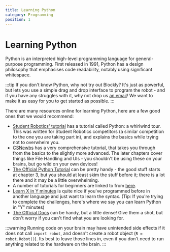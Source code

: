 ```yaml
---
title: Learning Python
category: Programming
position: 1
---
```

# Learning Python

Python is an interpreted high-level programming language for general-purpose programming. First released in 1991, Python has a design philosophy that emphasises code readability, notably using significant whitespace.

:::tip
If you don't know Python, why not try out Blockly? It's just as powerful, but lets you use a simple drag and drop interface to program the robot - and if you have any struggles with it, why not drop us [an email](mailto:robotics@hrsfc.ac.uk)! We want to make it as easy for you to get started as possible.
:::

There are many resources online for learning Python, here are a few good ones that we would recommend:

<!--PI_EXTERNAL_LINK_WARNING-->

* [Student Robotics' tutorial](https://www.studentrobotics.org/docs/tutorials/python) has a tutorial called Python: a whirlwind tour. This was written for Student Robotics competitors (a similar competition to the one you are taking part in), and explains the basics while trying not to overwhelm you.
* [CSNewbs](https://www.csnewbs.com/python) has a very comprehensive tutorial, that takes you through from the basics to the slightly more advanced. The later chapters cover things like File Handling and UIs - you shouldn't be using these on your brains, but go wild on your own devices!
* [The Official Python Tutorial](http://docs.python.org/tutorial/) can be pretty handy - the good stuff starts at chapter 3, but you should at least skim the stuff before it; there is a lot there and it may be a little overwhelming.
* A number of tutorials for beginners are linked to from [here](http://wiki.python.org/moin/BeginnersGuide/NonProgrammers).
* [Learn X in Y minutes](https://learnxinyminutes.com/docs/python/) is quite nice if you've programmed before in another language and just want to learn the syntax. (Tip: If you're trying to complete the challenges, here's where we say you can learn Python in "Y" minutes)
* [The Official Docs](https://docs.python.org/) can be handy, but a little dense! Give them a shot, but don't worry if you can't find what you are looking for.

:::warning
Running code on your brain may have unintended side effects if it does not call `import robot`, and doesn't create a robot object (`R = robot.Robot()`). Its best to leave those lines in, even if you don't need to run anything related to the hardware on the brain. 
:::
